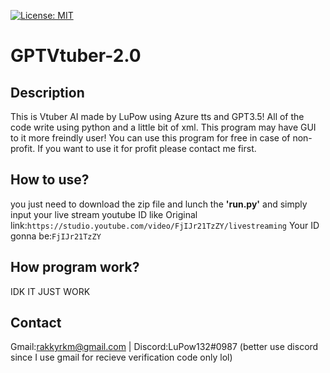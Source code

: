[![License: MIT](https://img.shields.io/github/license/Genteki/pyvts?style=flat-square)](https://opensource.org/licenses/MIT)
# GPTVtuber-2.0
## Description
This is Vtuber AI made by LuPow using Azure tts and GPT3.5! All of the code write using python and a little bit of xml.
This program may have GUI to it more freindly user! You can use this program for free in case of non-profit. If you want to use it for profit please contact me first.

## How to use?
you just need to download the zip file and lunch the **'run.py'** and simply input your live stream youtube ID like
Original link:`https://studio.youtube.com/video/FjIJr21TzZY/livestreaming`
Your ID gonna be:`FjIJr21TzZY`


## How program work?
IDK IT JUST WORK

## Contact
Gmail:rakkyrkm@gmail.com  | Discord:LuPow132#0987 (better use discord since I use gmail for recieve verification code only lol)
